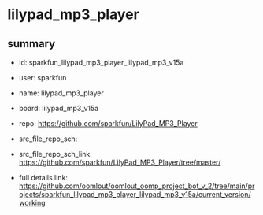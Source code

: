 # lilypad_mp3_player
 
## summary 
* id: sparkfun_lilypad_mp3_player_lilypad_mp3_v15a
* user: sparkfun
* name: lilypad_mp3_player
* board: lilypad_mp3_v15a
* repo: https://github.com/sparkfun/LilyPad_MP3_Player



* src_file_repo_sch: 
* src_file_repo_sch_link: https://github.com/sparkfun/LilyPad_MP3_Player/tree/master/
* full details link: https://github.com/oomlout/oomlout_oomp_project_bot_v_2/tree/main/projects/sparkfun_lilypad_mp3_player_lilypad_mp3_v15a/current_version/working  







